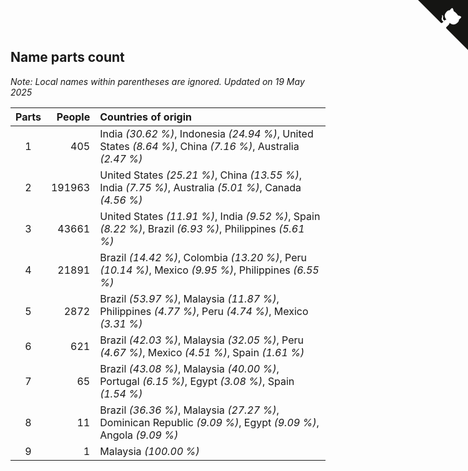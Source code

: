 ## Name parts count

*Note: Local names within parentheses are ignored.*
*Updated on 19 May 2025*

| Parts | People | Countries of origin |
| :--: | ---: | :--- |
| 1 | 405 | India *(30.62 %)*, Indonesia *(24.94 %)*, United States *(8.64 %)*, China *(7.16 %)*, Australia *(2.47 %)* |
| 2 | 191963 | United States *(25.21 %)*, China *(13.55 %)*, India *(7.75 %)*, Australia *(5.01 %)*, Canada *(4.56 %)* |
| 3 | 43661 | United States *(11.91 %)*, India *(9.52 %)*, Spain *(8.22 %)*, Brazil *(6.93 %)*, Philippines *(5.61 %)* |
| 4 | 21891 | Brazil *(14.42 %)*, Colombia *(13.20 %)*, Peru *(10.14 %)*, Mexico *(9.95 %)*, Philippines *(6.55 %)* |
| 5 | 2872 | Brazil *(53.97 %)*, Malaysia *(11.87 %)*, Philippines *(4.77 %)*, Peru *(4.74 %)*, Mexico *(3.31 %)* |
| 6 | 621 | Brazil *(42.03 %)*, Malaysia *(32.05 %)*, Peru *(4.67 %)*, Mexico *(4.51 %)*, Spain *(1.61 %)* |
| 7 | 65 | Brazil *(43.08 %)*, Malaysia *(40.00 %)*, Portugal *(6.15 %)*, Egypt *(3.08 %)*, Spain *(1.54 %)* |
| 8 | 11 | Brazil *(36.36 %)*, Malaysia *(27.27 %)*, Dominican Republic *(9.09 %)*, Egypt *(9.09 %)*, Angola *(9.09 %)* |
| 9 | 1 | Malaysia *(100.00 %)* |


<a href="https://github.com/jonatanklosko/wca_statistics" class="github-corner" aria-label="View source on Github"><svg width="80" height="80" viewBox="0 0 250 250" style="fill:#151513; color:#fff; position: absolute; top: 0; border: 0; right: 0;" aria-hidden="true"><path d="M0,0 L115,115 L130,115 L142,142 L250,250 L250,0 Z"></path><path d="M128.3,109.0 C113.8,99.7 119.0,89.6 119.0,89.6 C122.0,82.7 120.5,78.6 120.5,78.6 C119.2,72.0 123.4,76.3 123.4,76.3 C127.3,80.9 125.5,87.3 125.5,87.3 C122.9,97.6 130.6,101.9 134.4,103.2" fill="currentColor" style="transform-origin: 130px 106px;" class="octo-arm"></path><path d="M115.0,115.0 C114.9,115.1 118.7,116.5 119.8,115.4 L133.7,101.6 C136.9,99.2 139.9,98.4 142.2,98.6 C133.8,88.0 127.5,74.4 143.8,58.0 C148.5,53.4 154.0,51.2 159.7,51.0 C160.3,49.4 163.2,43.6 171.4,40.1 C171.4,40.1 176.1,42.5 178.8,56.2 C183.1,58.6 187.2,61.8 190.9,65.4 C194.5,69.0 197.7,73.2 200.1,77.6 C213.8,80.2 216.3,84.9 216.3,84.9 C212.7,93.1 206.9,96.0 205.4,96.6 C205.1,102.4 203.0,107.8 198.3,112.5 C181.9,128.9 168.3,122.5 157.7,114.1 C157.9,116.9 156.7,120.9 152.7,124.9 L141.0,136.5 C139.8,137.7 141.6,141.9 141.8,141.8 Z" fill="currentColor" class="octo-body"></path></svg></a><style>.github-corner:hover .octo-arm{animation:octocat-wave 560ms ease-in-out}@keyframes octocat-wave{0%,100%{transform:rotate(0)}20%,60%{transform:rotate(-25deg)}40%,80%{transform:rotate(10deg)}}@media (max-width:500px){.github-corner:hover .octo-arm{animation:none}.github-corner .octo-arm{animation:octocat-wave 560ms ease-in-out}}</style>
